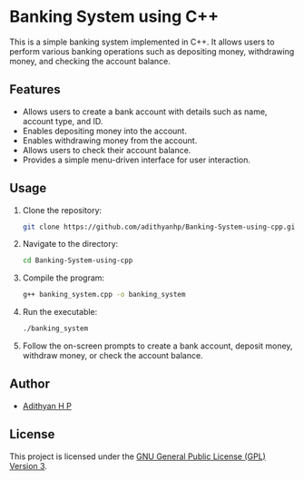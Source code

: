 # Banking System using C++

This is a simple banking system implemented in C++. It allows users to perform various banking operations such as depositing money, withdrawing money, and checking the account balance.

## Features

- Allows users to create a bank account with details such as name, account type, and ID.
- Enables depositing money into the account.
- Enables withdrawing money from the account.
- Allows users to check their account balance.
- Provides a simple menu-driven interface for user interaction.

## Usage

1. Clone the repository:

    ```bash
    git clone https://github.com/adithyanhp/Banking-System-using-cpp.git
    ```

2. Navigate to the directory:

    ```bash
    cd Banking-System-using-cpp
    ```

3. Compile the program:

    ```bash
    g++ banking_system.cpp -o banking_system
    ```

4. Run the executable:

    ```bash
    ./banking_system
    ```

5. Follow the on-screen prompts to create a bank account, deposit money, withdraw money, or check the account balance.

## Author

- [Adithyan H P](https://github.com/adithyanhp)

## License

This project is licensed under the [GNU General Public License (GPL) Version 3](LICENSE).
